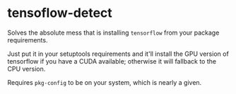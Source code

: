 # tensoflow-detect

Solves the absolute mess that is installing `tensorflow` from your package requirements.

Just put it in your setuptools requirements and it'll install the GPU version of tensorflow if you have a CUDA
available; otherwise it will fallback to the CPU version.

Requires `pkg-config` to be on your system, which is nearly a given.

